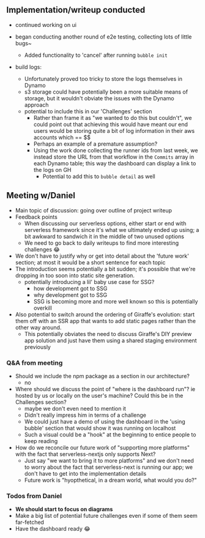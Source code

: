 ## Implementation/writeup conducted 
- continued working on ui
- began conducting another round of e2e testing, collecting lots of little bugs~
  - Added functionality to 'cancel' after running `bubble init`

- build logs:
  - Unfortunately proved too tricky to store the logs themselves in Dynamo
  - s3 storage could have potentially been a more suitable means of storage, but it wouldn't obviate the issues with the Dynamo approach
  - potential to include this in our 'Challenges' section
    - Rather than frame it as "we wanted to do this but couldn't", we could point out that achieving this would have meant our end users would be storing quite a bit of log information in their aws accounts which == $$
    - Perhaps an example of a premature assumption?
    - Using the work done collecting the runner ids from last week, we instead store the URL from that workflow in the `Commits` array in each Dynamo table; this way the dashboard can display a link to the logs on GH
      - Potential to add this to `bubble detail` as well

##  Meeting w/Daniel
- Main topic of discussion: going over outline of project writeup
- Feedback points
  - When discussing our serverless options, either start or end with serverless framework since it's what we ultimately ended up using; a bit awkward to sandwich it in the middle of two unused options
  - We need to go back to daily writeups to find more interesting challenges :joy:
- We don't have to justify why or get into detail about the 'future work' section; at most it would be a short sentence for each topic
- The introduction seems potentially a bit sudden; it's possible that we're dropping in too soon into static site generation.
	- potentially introducing a lil' baby use case for SSG?
		- how development got to SSG
		- why development got to SSG
		- SSG is becoming more and more well known so this is potentially overkill
- Also potential to switch around the ordering of Giraffe's evolution: start them off with an SSR app that wants to add static pages rather than the other way around.
	- This potentially obviates the need to discuss Giraffe's DIY preview app solution and just have them using a shared staging environment previously

### Q&A from meeting
- Should we include the npm package as a section in our architecture?
  - no
- Where should we discuss the point of "where is the dashboard run"? ie hosted by us or locally on the user's machine? Could this be in the Challenges section?
  - maybe we don't even need to mention it
  - Didn't really impress him in terms of a challenge
  - We could just have a demo of using the dashboard in the 'using bubble' section that would show it was running on localhost
  - Such a visual could be a "hook" at the beginning to entice people to keep reading
- How do we reconcile our future work of "supporting more platforms" with the fact that serverless-nextjs only supports Next?
	- Just say "we want to bring it to more platforms" and we don't need to worry about the fact that serverless-next is running our app; we don't have to get into the implementation details
	- Future work is "hyopthetical, in a dream world, what would you do?"

### Todos from Daniel
- **We should start to focus on diagrams**
- Make a big list of potential future challenges even if some of them seem far-fetched
- Have the dashboard ready :joy:
